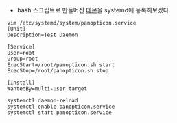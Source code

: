 - bash 스크립트로 만들어진 [데몬](https://github.com/sohwaje/shell_scripts/blob/master/process/panopticon.sh)을 systemd에 등록해보겠다.
```
vim /etc/systemd/system/panopticon.service
[Unit]
Description=Test Daemon

[Service]
User=root
Group=root
ExecStart=/root/panopticon.sh start
ExecStop=/root/panopticon.sh stop

[Install]
WantedBy=multi-user.target
```

```
systemctl daemon-reload
systemctl enable panopticon.service
systemctl start panopticon.service
```
